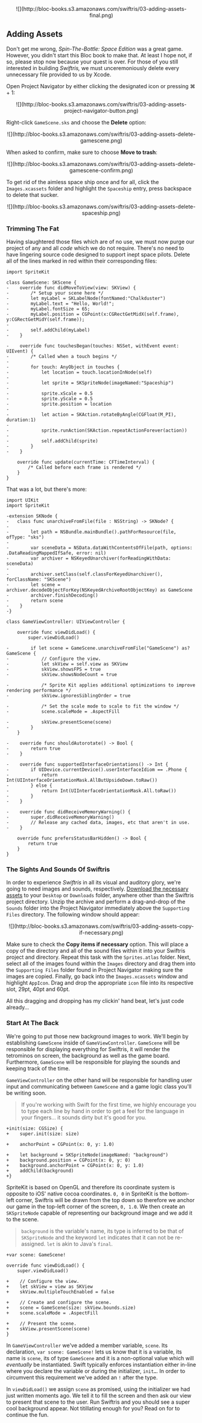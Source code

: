 <center>![](http://bloc-books.s3.amazonaws.com/swiftris/03-adding-assets-final.png)</center>

## Adding Assets

Don't get me wrong, *Spin-The-Bottle: Space Edition* was a great game. However, you didn't start this Bloc book to make that. At least I hope not, if so, please stop now because your quest is over. For those of you still interested in building *Swiftris,* we must unceremoniously delete every unnecessary file provided to us by Xcode.

Open Project Navigator by either clicking the designated icon or pressing <key>⌘ + 1</key>:

<center>![](http://bloc-books.s3.amazonaws.com/swiftris/03-adding-assets-project-navigator-button.png)</center>

Right-click `GameScene.sks` and choose the **Delete** option:

<center>![](http://bloc-books.s3.amazonaws.com/swiftris/03-adding-assets-delete-gamescene.png)</center>

When asked to confirm, make sure to choose **Move to trash**:

<center>![](http://bloc-books.s3.amazonaws.com/swiftris/03-adding-assets-delete-gamescene-confirm.png)</center>

To get rid of the aimless space ship once and for all, click the `Images.xcassets` folder and highlight the `Spaceship` entry, press <key>backspace</key> to delete that sucker.

<center>![](http://bloc-books.s3.amazonaws.com/swiftris/03-adding-assets-delete-spaceship.png)</center>

### Trimming The Fat

Having slaughtered those files which are of no use, we must now purge our project of any and all *code* which we do not require. There's no need to have lingering source code designed to support inept space pilots. Delete all of the lines marked in red within their corresponding files:

```ruby(GameScene.swift)
import SpriteKit

class GameScene: SKScene {
-    override func didMoveToView(view: SKView) {
-        /* Setup your scene here */
-        let myLabel = SKLabelNode(fontNamed:"Chalkduster")
-        myLabel.text = "Hello, World!";
-        myLabel.fontSize = 65;
-        myLabel.position = CGPoint(x:CGRectGetMidX(self.frame), y:CGRectGetMidY(self.frame));
-        
-        self.addChild(myLabel)
-    }
    
-    override func touchesBegan(touches: NSSet, withEvent event: UIEvent) {
-        /* Called when a touch begins */
-        
-        for touch: AnyObject in touches {
-            let location = touch.locationInNode(self)
-            
-            let sprite = SKSpriteNode(imageNamed:"Spaceship")
-            
-            sprite.xScale = 0.5
-            sprite.yScale = 0.5
-            sprite.position = location
-            
-            let action = SKAction.rotateByAngle(CGFloat(M_PI), duration:1)
-            
-            sprite.runAction(SKAction.repeatActionForever(action))
-            
-            self.addChild(sprite)
-        }
-    }
   
    override func update(currentTime: CFTimeInterval) {
        /* Called before each frame is rendered */
    }
}
```

That was a lot, but there's more:

```ruby(GameViewController.swift)
import UIKit
import SpriteKit

-extension SKNode {
-   class func unarchiveFromFile(file : NSString) -> SKNode? {
-       
-        let path = NSBundle.mainBundle().pathForResource(file, ofType: "sks")
-        
-        var sceneData = NSData.dataWithContentsOfFile(path, options: .DataReadingMappedIfSafe, error: nil)
-        var archiver = NSKeyedUnarchiver(forReadingWithData: sceneData)
-        
-        archiver.setClass(self.classForKeyedUnarchiver(), forClassName: "SKScene")
-        let scene = archiver.decodeObjectForKey(NSKeyedArchiveRootObjectKey) as GameScene
-        archiver.finishDecoding()
-        return scene
-    }
-}

class GameViewController: UIViewController {

    override func viewDidLoad() {
        super.viewDidLoad()

-        if let scene = GameScene.unarchiveFromFile("GameScene") as? GameScene {
-            // Configure the view.
-            let skView = self.view as SKView
-            skView.showsFPS = true
-            skView.showsNodeCount = true
            
-            /* Sprite Kit applies additional optimizations to improve rendering performance */
-            skView.ignoresSiblingOrder = true
            
-            /* Set the scale mode to scale to fit the window */
-            scene.scaleMode = .AspectFill
            
-            skView.presentScene(scene)
-        }
    }

-    override func shouldAutorotate() -> Bool {
-        return true
-    }

-    override func supportedInterfaceOrientations() -> Int {
-        if UIDevice.currentDevice().userInterfaceIdiom == .Phone {
-            return Int(UIInterfaceOrientationMask.AllButUpsideDown.toRaw())
-        } else {
-            return Int(UIInterfaceOrientationMask.All.toRaw())
-        }
-    }

-    override func didReceiveMemoryWarning() {
-        super.didReceiveMemoryWarning()
-        // Release any cached data, images, etc that aren't in use.
-    }

    override func prefersStatusBarHidden() -> Bool {
        return true
    }
}
```

### The Sights And Sounds Of Swiftris

In order to experience *Swiftris* in all its visual and auditory glory, we're going to need images and sounds, respectively. [Download the necessary assets](http://bloc-books.s3.amazonaws.com/swiftris/swiftris-assets.zip) to your `Desktop` or `Downloads` folder, anywhere other than the Swiftris project directory. Unzip the archive and perform a drag-and-drop of the `Sounds` folder into the Project Navigator immediately above the `Supporting Files` directory. The following window should appear:

<center>![](http://bloc-books.s3.amazonaws.com/swiftris/03-adding-assets-copy-if-necessary.png)</center>

Make sure to check the **Copy items if necessary** option. This will place a copy of the directory and all of the sound files within it into your Swiftris project and directory. Repeat this task with the `Sprites.atlas` folder. Next, select all of the images found within the `Images` directory and drag them into the `Supporting Files` folder found in Project Navigator making sure the images are copied. Finally, go back into the `Images.xcassets` window and highlight `AppIcon`. Drag and drop the appropriate `icon` file into its respective slot, 29pt, 40pt and 60pt.

All this dragging and dropping has my clickin' hand beat, let's just code already…

### Start At The Back

We're going to put those new background images to work. We'll begin by establishing `GameScene` inside of `GameViewController`. `GameScene` will be responsible for displaying everything for Swiftris, it will render the tetrominos on screen, the background as well as the game board. Furthermore, `GameScene` will be responsible for playing the sounds and keeping track of the time.

`GameViewController` on the other hand will be responsible for handling user input and communicating between `GameScene` and a game logic class you'll be writing soon.

>If you're working with Swift for the first time, we highly encourage you to type each line by hand in order to get a feel for the language in your fingers… it sounds dirty but it's good for you.


```ruby(GameScene.swift)
+init(size: CGSize) {
+    super.init(size: size)
    
+    anchorPoint = CGPoint(x: 0, y: 1.0)
    
+    let background = SKSpriteNode(imageNamed: "background")
+    background.position = CGPoint(x: 0, y: 0)
+    background.anchorPoint = CGPoint(x: 0, y: 1.0)
+    addChild(background)
+}
```

SpriteKit is based on OpenGL and therefore its coordinate system is opposite to iOS' native cocoa coordinates. `0, 0` in SpriteKit is the bottom-left corner, Swiftris will be drawn from the top down so therefore we anchor our game in the top-left corner of the screen, `0, 1.0`. We then create an `SKSpriteNode` capable of representing our background image and we add it to the scene.

>`background` is the variable's name, its type is inferred to be that of `SKSpriteNode` and the keyword `let` indicates that it can not be re-assigned. `let` is akin to Java's `final`.

```ruby(GameViewController.swift)
+var scene: GameScene!

override func viewDidLoad() {
    super.viewDidLoad()
    
+    // Configure the view.
+    let skView = view as SKView
+    skView.multipleTouchEnabled = false
    
+    // Create and configure the scene.
+    scene = GameScene(size: skView.bounds.size)
+    scene.scaleMode = .AspectFill
    
+    // Present the scene.
+    skView.presentScene(scene)
}
```

In `GameViewController` we've added a member variable, `scene`. Its declaration, `var scene: GameScene!` lets us know that it is a variable, its name is `scene`, its of type `GameScene` and it is a non-optional value which will *eventually* be instantiated. Swift typically enforces instantiation either in-line where you declare the variable or during the initializer, `init…`. In order to circumvent this requirement we've added an `!` after the type.

In `viewDidLoad()` we assign `scene` as promised, using the initializer we had just written moments ago. We tell it to fill the screen and then ask our view to present that scene to the user. Run Swiftris and you should see a super cool background appear. Not titillating enough for you? Read on for to continue the fun.

